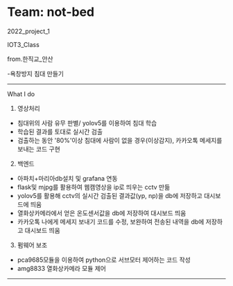 # Team: not-bed

2022_project_1

IOT3_Class

from.한직교_안산

-욕창방지 침대 만들기  

----------------------------------------------
What I do

1. 영상처리
- 침대위의 사람 유무 판별/ yolov5를 이용하여 침대 학습
- 학습된 결과를 토대로 실시간 검출
- 검출하는 동안 '80%'이상 침대에 사람이 없을 경우(이상감지), 카카오톡 메세지를 보내는 코드 구현

2. 백엔드
- 아파치+마리아db설치 및 grafana 연동 
- flask및 mjpg를 활용하여 웹캠영상을 ip로 띄우는 cctv 만듦
- yolov5를 활용해 cctv의 실시간 검출된 결과값(yp, np)을 db에 저장하고 대시보드에 띄움
- 열화상카메라에서 얻은 온도센서값을 db에 저장하여 대시보드 띄움
- 카카오톡 나에게 메세지 보내기 코드를 수정, 보완하여 전송된 내역을 db에 저장하고 대시보드 띄움

3. 펌웨어 보조 
- pca9685모듈을 이용하여 python으로 서브모터 제어하는 코드 작성 
- amg8833 열화상카메라 모듈 제어

------------------------------------------------------------------
